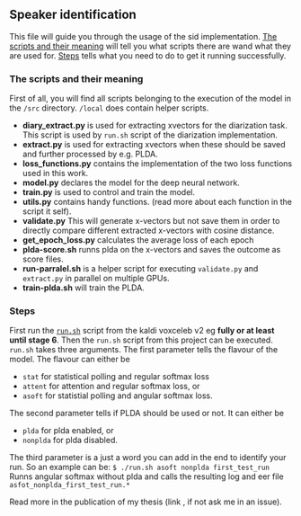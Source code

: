 ## Speaker identification

This file will guide you through the usage of the sid implementation.
[The scripts and their meaning](#the_scripts_and_their_meaning) will
tell you what scripts there are wand what they are used for.
[Steps](#steps) tells what you need to do to get it running successfully.


### The scripts and their meaning

First of all, you will find all scripts belonging to the execution of the model in the `/src` directory. `/local` does contain helper scripts.

- **diary_extract.py** is used for extracting xvectors for the diarization task. This script is used by `run.sh` script of the diarization implementation.
- **extract.py** is used for extracting xvectors when these should be saved and further processed by e.g. PLDA.
- **loss_functions.py** contains the implementation of the two loss functions used in this work.
- **model.py** declares the model for the deep neural network.
- **train.py** is used to control and train the model.
- **utils.py** contains handy functions. (read more about each function in the script it self).
- **validate.py** This will generate x-vectors but not save them in order to directly compare different extracted x-vectors with cosine distance.
- **get_epoch_loss.py** calculates the average loss of each epoch
- **plda-score.sh** runns plda on the x-vectors and saves the outcome as score files.
- **run-parralel.sh** is a helper script for executing `validate.py` and `extract.py` in parallel on multiple GPUs.
- **train-plda.sh** will train the PLDA.

### Steps

First run the [`run.sh`](https://github.com/kaldi-asr/kaldi/blob/master/egs/voxceleb/v2/run.sh) script from the kaldi voxceleb v2 eg **fully or at least until stage 6**.
Then the `run.sh` script from this project can be executed.
`run.sh` takes three arguments.
The first parameter tells the flavour of the model. The flavour can either be 
 - `stat` for statistical polling and regular softmax loss
 - `attent` for attention and regular softmax loss, or
 - `asoft` for statistial polling and angular softmax loss.

The second parameter tells if PLDA should be used or not. It can either be
- `plda` for plda enabled, or
- `nonplda` for plda disabled.

The third parameter is a just a word you can add in the end to identify your run.
So an example can be:
`$ ./run.sh asoft nonplda first_test_run`
Runns angular softmax without plda and calls the resulting log and eer file `asfot_nonplda_first_test_run.*`

Read more in the publication of my thesis (link <here>, if not ask me in an issue).
